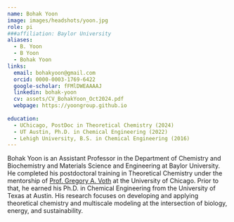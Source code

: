 ```yaml
---
name: Bohak Yoon
image: images/headshots/yoon.jpg
role: pi
###affiliation: Baylor University
aliases:
  - B. Yoon
  - B Yoon
  - Bohak Yoon
links:
  email: bohakyoon@gmail.com
  orcid: 0000-0003-1769-6422
  google-scholar: fFMlDWEAAAAJ
  linkedin: bohak-yoon
  cv: assets/CV_BohakYoon_Oct2024.pdf
  webpage: https://yoongroup.github.io
  
education:
  - UChicago, PostDoc in Theoretical Chemistry (2024)
  - UT Austin, Ph.D. in Chemical Engineering (2022)
  - Lehigh University, B.S. in Chemical Engineering (2016)
---
```


Bohak Yoon is an Assistant Professor in the Department of Chemistry and Biochemistry and Materials Science and Engineering at Baylor University.
He completed his postdoctoral training in Theoretical Chemistry under the mentorship of [Prof. Gregory A. Voth](https://en.wikipedia.org/wiki/Gregory_A._Voth) at the University of Chicago.
Prior to that, he earned his Ph.D. in Chemical Engineering from the University of Texas at Austin.
His research focuses on developing and applying theoretical chemistry and multiscale modeling at the intersection of biology, energy, and sustainability.

